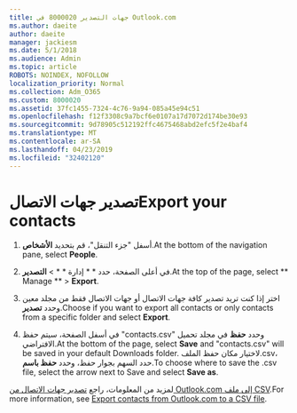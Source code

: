 ```yaml
---
title: جهات التصدير 8000020 في Outlook.com
ms.author: daeite
author: daeite
manager: jackiesm
ms.date: 5/1/2018
ms.audience: Admin
ms.topic: article
ROBOTS: NOINDEX, NOFOLLOW
localization_priority: Normal
ms.collection: Adm_O365
ms.custom: 8000020
ms.assetid: 37fc1455-7324-4c76-9a94-085a45e94c51
ms.openlocfilehash: f12f3308c9a7bcf6e0107a17d7072d174be30e93
ms.sourcegitcommit: 9d78905c512192ffc4675468abd2efc5f2e4baf4
ms.translationtype: MT
ms.contentlocale: ar-SA
ms.lasthandoff: 04/23/2019
ms.locfileid: "32402120"
---
```

# <a name="export-your-contacts"></a><span data-ttu-id="ef7f0-102">تصدير جهات الاتصال</span><span class="sxs-lookup"><span data-stu-id="ef7f0-102">Export your contacts</span></span>

1. <span data-ttu-id="ef7f0-103">أسفل "جزء التنقل"، قم بتحديد **الأشخاص**.</span><span class="sxs-lookup"><span data-stu-id="ef7f0-103">At the bottom of the navigation pane, select **People**.</span></span>
    
2. <span data-ttu-id="ef7f0-104">في أعلى الصفحة، حدد \* \* إدارة \* \* \> **التصدير**.</span><span class="sxs-lookup"><span data-stu-id="ef7f0-104">At the top of the page, select \*\* Manage \*\* \> **Export**.</span></span>
    
3. <span data-ttu-id="ef7f0-105">اختر إذا كنت تريد تصدير كافة جهات الاتصال أو جهات الاتصال فقط من مجلد معين وحدد **تصدير**.</span><span class="sxs-lookup"><span data-stu-id="ef7f0-105">Choose if you want to export all contacts or only contacts from a specific folder and select **Export**.</span></span> 
    
4. <span data-ttu-id="ef7f0-106">في أسفل الصفحة، سيتم حفظ "contacts.csv" وحدد **حفظ** في مجلد تحميل الافتراضي.</span><span class="sxs-lookup"><span data-stu-id="ef7f0-106">At the bottom of the page, select **Save** and "contacts.csv" will be saved in your default Downloads folder.</span></span> <span data-ttu-id="ef7f0-107">لاختيار مكان حفظ الملف.csv، حدد السهم بجوار حفظ، وحدد **حفظ باسم**.</span><span class="sxs-lookup"><span data-stu-id="ef7f0-107">To choose where to save the .csv file, select the arrow next to Save and select **Save as**.</span></span> 
    
<span data-ttu-id="ef7f0-108">لمزيد من المعلومات، راجع [تصدير جهات الاتصال من Outlook.com إلى ملف CSV](https://go.microsoft.com/fwlink/p/?linkid=873137).</span><span class="sxs-lookup"><span data-stu-id="ef7f0-108">For more information, see [Export contacts from Outlook.com to a CSV file](https://go.microsoft.com/fwlink/p/?linkid=873137).</span></span>
  

